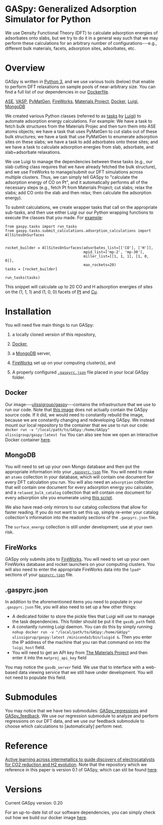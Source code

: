 # GASpy:  Generalized Adsorption Simulator for Python

We use Density Functional Theory (DFT) to calculate adsorption energies of
adsorbates onto slabs, but we try to do it in a general way such that we may
perform these calculations for an arbitrary number of configurations---e.g.,
different bulk materials, facets, adsorption sites, adsorbates, etc.

# Overview

GASpy is written in [Python 3](https://www.python.org/), and we use various tools
(below) that enable to perform DFT relaxations on sample pools of
near-arbitrary size. You can find a full list of our dependencies in our
[Dockerfile](https://github.com/ulissigroup/GASpy/blob/master/dockerfile/Dockerfile).

[ASE](https://wiki.fysik.dtu.dk/ase/about.html),
[VASP](https://www.vasp.at/index.php/about-vasp/59-about-vasp),
[PyMatGen](http://pymatgen.org/),
[FireWorks](https://pythonhosted.org/FireWorks/index.html), [Materials
Project](https://materialsproject.org/), [Docker](https://www.docker.com/),
[Luigi](https://github.com/spotify/luigi), [MongoDB](https://www.mongodb.com/)

We created various Python classes (referred to as
[tasks](https://github.com/ulissigroup/GASpy/tree/master/gaspy/tasks) by
[Luigi](https://github.com/spotify/luigi)) to automate adsorption energy
calculations. For example:  We have a task to fetch bulk structures from the
Materials Projec and then turn them into ASE atoms objects; we have a task that
uses PyMatGen to cut slabs out of these bulk structures; we have a task that
use PyMatGen to enumerate adsorption sites on these slabs; we have a task to
add adsorbates onto these sites; and we have a task to calculate adsorption
energies from slab, adsorbate, and slab+adsorbate relaxations.

We use Luigi to manage the dependencies between these tasks (e.g., our slab
cutting class requires that we have already fetched the bulk structure), and we
use FireWorks to manage/submit our DFT simulations across multiple clusters.
Thus, we can simply tell GASpy to "calculate the adsorption energy of CO on
Pt", and it automatically performs all of the necessary steps (e.g., fetch Pt
from Materials Project; cut slabs; relax the slabs; add CO onto the slab and
then relax; then calculate the adsorption energy).

To submit calculations, we create wrapper tasks that call on the appropriate
sub-tasks, and then use either Luigi our our Python wrapping functions to
execute the classes that you made. For
[example](https://github.com/ulissigroup/GASpy/blob/master/examples/calculate_all_adsorptions_on_surfaces.py):

    from gaspy.tasks import run_tasks
    from gaspy.tasks.submit_calculations.adsorption_calculations import AllSitesOnSurfaces
    
    
    rocket_builder = AllSitesOnSurfaces(adsorbates_list=[['CO'], ['H']],
                                        mpid_list=['mp-2', 'mp-30'],
                                        miller_list=[[1, 1, 1], [1, 0, 0]],
                                        max_rockets=20)
    tasks = [rocket_builder]
    
    run_tasks(tasks)

This snippet will calculate up to 20 CO and H adsorption energies of sites on
the (1, 1, 1) and (1, 0, 0) facets of
[Pt](https://materialsproject.org/materials/mp-2/) and
[Cu](https://materialsproject.org/materials/mp-30/).

# Installation

You will need five main things to run GASpy:

1. a locally cloned version of this repository,

2. [Docker](https://www.docker.com/),

3. a [MongoDB](https://www.mongodb.com/) server,

4. [FireWorks](https://pythonhosted.org/FireWorks/index.html) set up on your
   computing cluster(s), and

5. A properly configured
   [`.gaspyrc.json`](https://github.com/ulissigroup/GASpy/blob/master/.gaspyrc_template.json)
   file placed in your local GASpy folder.

## Docker

Our
image---[ulissigroup/gaspy](https://hub.docker.com/r/ulissigroup/gaspy/)---contains
the infrastructure that we use to run our code. Note that [this
image](https://github.com/ulissigroup/GASpy/blob/master/dockerfile/Dockerfile)
does not actually contain the GASpy source code. If it did, we would need to
constantly rebuild the image, because we are constantly changing and
redeveloping GASpy. We instead mount our local repository to the container that
we use to run our code: `docker run -v "/local/path/to/GASpy:/home/GASpy"
ulissigroup/gaspy:latest foo` You can also see how we open an interactive
Docker container
[here](https://github.com/ulissigroup/GASpy/blob/master/open_container_via_docker.sh).

## MongoDB

You will need to set up your own Mongo database and then put the appropriate
information into your
[`.gaspyrc.json`](https://github.com/ulissigroup/GASpy/blob/master/.gaspyrc_template.json)
file. You will need to make an `atoms` collection in your database, which will
contain one document for every DFT calculation you run. You will also need an
`adsorption` collection that will contain one document for every adsorption
energy you calculate, and a `relaxed_bulk_catalog` collection that will contain
one document for every adsorption site you enumerate using [this
script](https://github.com/ulissigroup/GASpy/blob/master/examples/enumerate_dft_catalog_manually.py).

We also have read-only mirrors to our catalog collections that allow for faster
reading. If you do not want to set this up, simply re-enter your catalog
collection's information into the readonly sections of the `.gaspyrc.json`
file.

The `surface_energy` collection is still under development; use at your
own risk.

## FireWorks

GASpy only submits jobs to
[FireWorks](https://materialsproject.github.io/fireworks/). You will need to
set up your own FireWorks database and rocket launchers on your computing
clusters. You will also need to enter the appropriate FireWorks data into the
`lpad*` sections of your
[`gaspyrc.json`](https://materialsproject.github.io/fireworks/) file.

## .gaspyrc.json

In addition to the aforementioned items you need to populate in your
`.gaspyrc.json` file, you will also need to set up a few other things:

- A dedicated folder to store the pickle files that Luigi will use to manage
  the task dependencies. This folder should be put it the `gasdb_path` field.
- A constantly running Luigi daemon. You can do this by simply running `nohup
  docker run -v "/local/path/to/GASpy:/home/GASpy" ulissigorup/gaspy:latest
  /miniconda3/bin/luigid &`. Then you enter the IP address of the machine that
  you ran that command on into the `luigi_host` field.
- You will need to get an API key from [The Materials
  Project](https://materialsproject.org/) and then enter it into the
  `matproj_api_key` field

You may notice the `gasdb_server` field. We use that to interface with a
web-based data viewing service that we still have under development. You will
not need to populate this field.

# Submodules

You may notice that we have two submodules:
[GASpy\_regressions](https://github.com/ulissigroup/GASpy_regressions) and
[GASpy\_feedback](https://github.com/ulissigroup/GASpy_feedback). We use our
regression submodule to analyze and perform regressions on our DFT data, and we
use our feedback submodule to choose which calculations to \[automatically\]
perform next.

# Reference

[Active learning across intermetallics to guide discovery of electrocatalysts
for CO2 reduction and H2
evolution](https://www.nature.com/articles/s41929-018-0142-1). Note that the
repository which we reference in this paper is version 0.1 of GASpy, which can
stil be found [here](https://github.com/ulissigroup/GASpy/tree/v0.1).

# Versions

Current GASpy version: 0.20

For an up-to-date list of our software dependencies, you can simply check out
how we build our docker image
[here](https://github.com/ulissigroup/GASpy/blob/master/dockerfile/Dockerfile).
